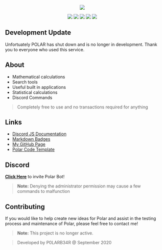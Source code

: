 <p align = "center">
    <img src = "https://i.ibb.co/cw1gLmf/Polar-Github-Banner-removebg-preview.png"></img>
</p>
<p align = "center">
    <img src = 'https://img.shields.io/npm/v/npm?style=for-the-badge'></img>
    <img src = 'https://img.shields.io/node/v/discord.js?style=for-the-badge'></img>
    <img src = 'https://img.shields.io/npm/v/discord.js?label=discord.js&style=for-the-badge'></img>
    <img src = 'https://img.shields.io/github/license/arcturusss/polar-discord?style=for-the-badge'></img>
    <img src = 'https://img.shields.io/discord/875139099944710204?style=for-the-badge'></img>
</p>

## Development Update
Unfortuately POLAR has shut down and is no longer in development. Thank you to everyone who used this service.  

## About

- Mathematical calculations
- Search tools
- Useful built in applications
- Statistical calculations
- Discord Commands

> Completely free to use and no transactions required for anything
## Links

- [Discord JS Documentation](https://discord.js.org/#/)
- [Markdown Badges](https://shields.io/)
- [My GitHub Page](https://github.com/Arcturusss)
- [Polar Code Template](https://github.com/Arcturusss/Polar-Discord/blob/master/MAIN-TEMPLATE.md)

## Discord

[<b>Click Here</b>](https://discord.com/api/oauth2/authorize?client_id=760553137605181541&permissions=8&scope=bot) to invite Polar Bot! 
> **Note:** Denying the administrator permission may cause a few commands to malfunction


## Contributing

If you would like to help create new ideas for Polar and assist in the testing process and maintenance of Polar, please feel free to contact me!
> **Note:** This project is no longer active.

> Developed by P0LARB34R @ September 2020
